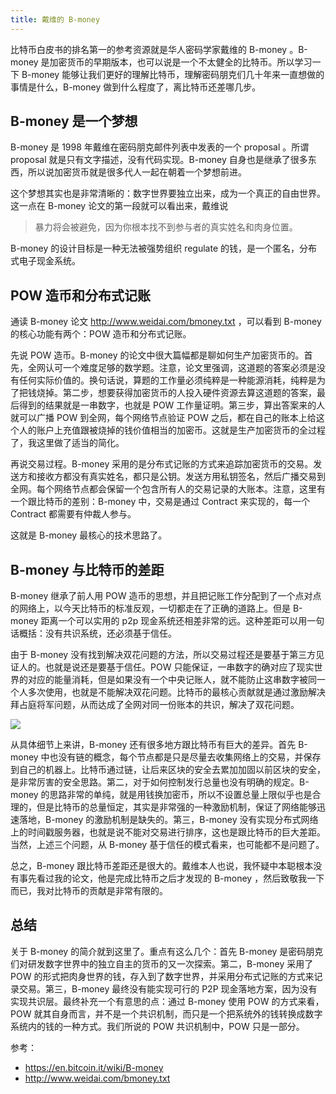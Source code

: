```yaml
---
title: 戴维的 B-money
---
```


比特币白皮书的排名第一的参考资源就是华人密码学家戴维的 B-money 。B-money 是加密货币的早期版本，也可以说是一个不太健全的比特币。所以学习一下 B-money 能够让我们更好的理解比特币，理解密码朋克们几十年来一直想做的事情是什么，B-money 做到什么程度了，离比特币还差哪几步。

## B-money 是一个梦想

B-money 是 1998 年戴维在密码朋克邮件列表中发表的一个 proposal 。所谓 proposal 就是只有文字描述，没有代码实现。B-money 自身也是继承了很多东西，所以说加密货币就是很多代人一起在朝着一个梦想前进。

这个梦想其实也是非常清晰的：数字世界要独立出来，成为一个真正的自由世界。这一点在 B-money 论文的第一段就可以看出来，戴维说

> 暴力将会被避免，因为你根本找不到参与者的真实姓名和肉身位置。

B-money 的设计目标是一种无法被强势组织 regulate 的钱，是一个匿名，分布式电子现金系统。

## POW 造币和分布式记账

通读 B-money 论文 http://www.weidai.com/bmoney.txt ，可以看到 B-money 的核心功能有两个：POW 造币和分布式记账。

先说 POW 造币。B-money 的论文中很大篇幅都是聊如何生产加密货币的。首先，全网认可一个难度足够的数学题。注意，论文里强调，这道题的答案必须是没有任何实际价值的。换句话说，算题的工作量必须纯粹是一种能源消耗，纯粹是为了把钱烧掉。第二步，想要获得加密货币的人投入硬件资源去算这道题的答案，最后得到的结果就是一串数字，也就是 POW 工作量证明。第三步，算出答案来的人就可以广播 POW 到全网，每个网络节点验证 POW 之后，都在自己的账本上给这个人的账户上充值跟被烧掉的钱价值相当的加密币。这就是生产加密货币的全过程了，我这里做了适当的简化。

再说交易过程。B-money 采用的是分布式记账的方式来追踪加密货币的交易。发送方和接收方都没有真实姓名，都只是公钥。发送方用私钥签名，然后广播交易到全网。每个网络节点都会保留一个包含所有人的交易记录的大账本。注意，这里有一个跟比特币的差别：B-money 中，交易是通过 Contract 来实现的，每一个 Contract 都需要有仲裁人参与。

这就是 B-money 最核心的技术思路了。

## B-money 与比特币的差距

B-money 继承了前人用 POW 造币的思想，并且把记账工作分配到了一个点对点的网络上，以今天比特币的标准反观，一切都走在了正确的道路上。但是 B-money 距离一个可以实用的 p2p 现金系统还相差非常的远。这种差距可以用一句话概括：没有共识系统，还必须基于信任。

由于 B-money 没有找到解决双花问题的方法，所以交易过程还是要基于第三方见证人的。也就是说还是要基于信任。POW 只能保证，一串数字的确对应了现实世界的对应的能量消耗，但是如果没有一个中央记账人，就不能防止这串数字被同一个人多次使用，也就是不能解决双花问题。比特币的最核心贡献就是通过激励解决拜占庭将军问题，从而达成了全网对同一份账本的共识，解决了双花问题。

![](https://img.haoqicat.com/2018121901.jpg)

从具体细节上来讲，B-money 还有很多地方跟比特币有巨大的差异。首先 B-money 中也没有链的概念，每个节点都是只是尽量去收集网络上的交易，并保存到自己的机器上。比特币通过链，让后来区块的安全去累加加固以前区块的安全，是非常厉害的安全思路。第二，对于如何控制发行总量也没有明确的规定。B-money 的思路非常的单纯，就是用钱换加密币，所以不设置总量上限似乎也是合理的，但是比特币的总量恒定，其实是非常强的一种激励机制，保证了网络能够迅速落地，B-money 的激励机制是缺失的。第三，B-money 没有实现分布式网络上的时间戳服务器，也就是说不能对交易进行排序，这也是跟比特币的巨大差距。当然，上述三个问题，从 B-money 基于信任的模式看来，也可能都不是问题了。

总之，B-money 跟比特币差距还是很大的。戴维本人也说，我怀疑中本聪根本没有事先看过我的论文，他是完成比特币之后才发现的 B-money ，然后致敬我一下而已，我对比特币的贡献是非常有限的。

## 总结

关于 B-money 的简介就到这里了。重点有这么几个：首先 B-money 是密码朋克们对研发数字世界中的独立自主的货币的又一次探索。第二，B-money 采用了 POW 的形式把肉身世界的钱，存入到了数字世界，并采用分布式记账的方式来记录交易。第三，B-money 最终没有能实现可行的 P2P 现金落地方案，因为没有实现共识层。最终补充一个有意思的点：通过 B-money 使用 POW 的方式来看，POW 就其自身而言，并不是一个共识机制，而只是一个把系统外的钱转换成数字系统内的钱的一种方式。我们所说的 POW 共识机制中，POW 只是一部分。

参考：

- https://en.bitcoin.it/wiki/B-money
- http://www.weidai.com/bmoney.txt
